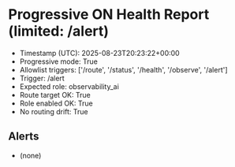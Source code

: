 # Progressive ON Health Report (limited: /alert)

- Timestamp (UTC): 2025-08-23T20:23:22+00:00
- Progressive mode: True
- Allowlist triggers: ['/route', '/status', '/health', '/observe', '/alert']
- Trigger: /alert
- Expected role: observability_ai
- Route target OK: True
- Role enabled OK: True
- No routing drift: True

## Alerts
- (none)
